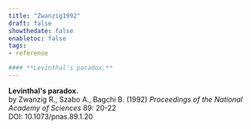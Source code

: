 ```yaml
---
title: "Zwanzig1992"
draft: false
showthedate: false
enabletoc: false
tags:
- reference

#### **Levinthal's paradox.**     
---
```


**Levinthal's paradox.**     
by Zwanzig R., Szabo A., Bagchi B. (1992)
*Proceedings of the National Academy of Sciences* 89: 20-22    
DOI: 10.1073/pnas.89.1.20
